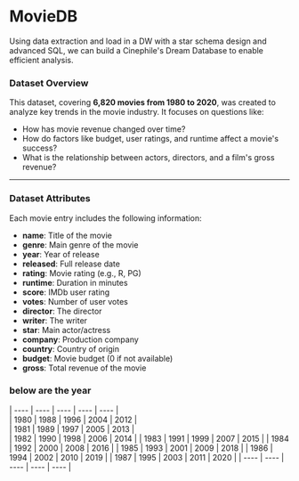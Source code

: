 # MovieDB
Using data extraction and load in a DW with a star schema design and advanced SQL, we can build a Cinephile's Dream Database to enable efficient analysis.


### Dataset Overview

This dataset, covering **6,820 movies from 1980 to 2020**, was created to analyze key trends in the movie industry. It focuses on questions like:

* How has movie revenue changed over time?
* How do factors like budget, user ratings, and runtime affect a movie's success?
* What is the relationship between actors, directors, and a film's gross revenue?

---

### Dataset Attributes

Each movie entry includes the following information:

* **name**: Title of the movie
* **genre**: Main genre of the movie
* **year**: Year of release
* **released**: Full release date
* **rating**: Movie rating (e.g., R, PG)
* **runtime**: Duration in minutes
* **score**: IMDb user rating
* **votes**: Number of user votes
* **director**: The director
* **writer**: The writer
* **star**: Main actor/actress
* **company**: Production company
* **country**: Country of origin
* **budget**: Movie budget (0 if not available)
* **gross**: Total revenue of the movie

### below are the year 

| ---- | ---- | ---- | ---- | ---- | <br/>
| 1980 | 1988 | 1996 | 2004 | 2012 | <br/>
| 1981 | 1989 | 1997 | 2005 | 2013 | <br/>
| 1982 | 1990 | 1998 | 2006 | 2014 |
| 1983 | 1991 | 1999 | 2007 | 2015 |
| 1984 | 1992 | 2000 | 2008 | 2016 |
| 1985 | 1993 | 2001 | 2009 | 2018 |
| 1986 | 1994 | 2002 | 2010 | 2019 |
| 1987 | 1995 | 2003 | 2011 | 2020 |
| ---- | ---- | ---- | ---- | ---- |


